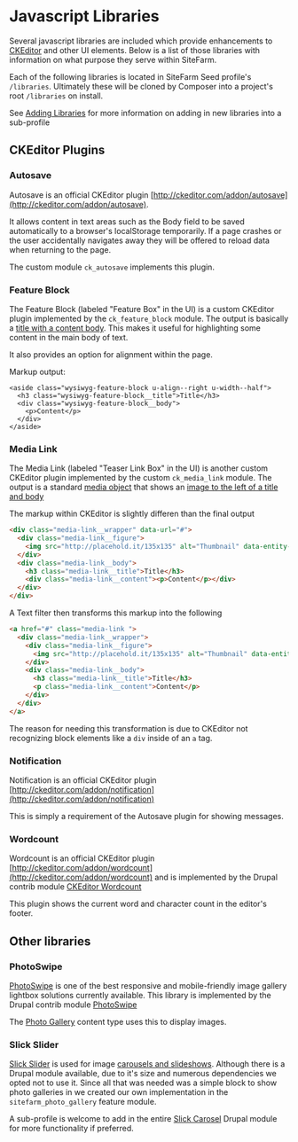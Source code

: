 # Javascript Libraries

Several javascript libraries are included which provide enhancements to [CKEditor](http://ckeditor.com/)
and other UI elements. Below is a list of those libraries with information on
what purpose they serve within SiteFarm.

Each of the following libraries is located in SiteFarm Seed profile's `/libraries`.
Ultimately these will be cloned by Composer into a project's root `/libraries` on
install.

See [Adding Libraries](adding_libraries.md) for more information on adding in
new libraries into a sub-profile

## CKEditor Plugins

### Autosave
Autosave is an official CKEditor plugin [http://ckeditor.com/addon/autosave](http://ckeditor.com/addon/autosave).

It allows content in text areas such as the Body field to be saved automatically
to a browser's localStorage temporarily. If a page crashes or the user accidentally
navigates away they will be offered to reload data when returning to the page.

The custom module `ck_autosave` implements this plugin.

### Feature Block

The Feature Block (labeled "Feature Box" in the UI) is a custom CKEditor plugin
implemented by the `ck_feature_block` module. The output is basically a [title
with a content body](http://ucd-one-patternlab.s3-website-us-west-1.amazonaws.com/?p=molecules-feature-block).
This makes it useful for highlighting some content in the main body of text.

It also provides an option for alignment within the page.

Markup output:
```
<aside class="wysiwyg-feature-block u-align--right u-width--half">
  <h3 class="wysiwyg-feature-block__title">Title</h3>
  <div class="wysiwyg-feature-block__body">
    <p>Content</p>
  </div>
</aside>

```

### Media Link
The Media Link (labeled "Teaser Link Box" in the UI) is another custom CKEditor
plugin implemented by the custom `ck_media_link` module. The output is a standard
[media object](https://css-tricks.com/media-object-bunch-ways/) that shows an
[image to the left of a title and body](http://ucd-one-patternlab.s3-website-us-west-1.amazonaws.com/?p=molecules-media-link)

The markup within CKEditor is slightly differen than the final output
```html
<div class="media-link__wrapper" data-url="#">
  <div class="media-link__figure">
    <img src="http://placehold.it/135x135" alt="Thumbnail" data-entity-type="file" />
  </div>
  <div class="media-link__body">
    <h3 class="media-link__title">Title</h3>
    <div class="media-link__content"><p>Content</p></div>
  </div>
</div>
```
A Text filter then transforms this markup into the following
```html
<a href="#" class="media-link ">
  <div class="media-link__wrapper">
    <div class="media-link__figure">
      <img src="http://placehold.it/135x135" alt="Thumbnail" data-entity-type="file" />
    </div>
    <div class="media-link__body">
      <h3 class="media-link__title">Title</h3>
      <p class="media-link__content">Content</p>
    </div>
  </div>
</a>
```
The reason for needing this transformation is due to CKEditor not recognizing
block elements like a `div` inside of an `a` tag.

### Notification
Notification is an official CKEditor plugin [http://ckeditor.com/addon/notification](http://ckeditor.com/addon/notification)

This is simply a requirement of the Autosave plugin for showing messages.

### Wordcount
Wordcount is an official CKEditor plugin [http://ckeditor.com/addon/wordcount](http://ckeditor.com/addon/wordcount)
and is implemented by the Drupal contrib module [CKEditor Wordcount](https://www.drupal.org/project/ckwordcount)

This plugin shows the current word and character count in the editor's footer.

## Other libraries

### PhotoSwipe
[PhotoSwipe](http://photoswipe.com/) is one of the best responsive and mobile-friendly
image gallery lightbox solutions currently available. This library is implemented by the
Drupal contrib module [PhotoSwipe](https://www.drupal.org/project/photoswipe)

The [Photo Gallery](http://ucd-one-patternlab.s3-website-us-west-1.amazonaws.com/?p=templates-photo-gallery)
content type uses this to display images.

### Slick Slider
[Slick Slider](http://kenwheeler.github.io/slick/) is used for image [carousels
and slideshows](http://ucd-one-patternlab.s3-website-us-west-1.amazonaws.com/?p=molecules-slideshow-thumbnails).
Although there is a Drupal module available, due to it's size and
numerous dependencies we opted not to use it. Since all that was needed was a
simple block to show photo galleries in we created our own implementation in the
`sitefarm_photo_gallery` feature module.

A sub-profile is welcome to add in the entire [Slick Carosel](https://www.drupal.org/project/slick)
Drupal module for more functionality if preferred.
